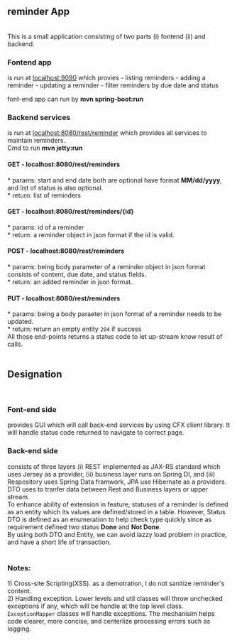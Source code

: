 <h2>reminder App</h2>
<br>
This is a small application consisting of two parts (i) fontend (ii) and backend.
<br>
<h3>Fontend app</h3> is run at <a href="localhost:9090">localhost:9090</a> which provies
 - listing reminders
 - adding a reminder
 - updating a reminder
 - filter reminders by due date and status

font-end app can run by <b>mvn spring-boot:run</b>
<br>
<h3>Backend services</h3> is run at <a href="localhost:8080/rest/reminder">localhost:8080/rest/reminder</a> which provides all services to maintain reminders.<br>
Cmd to run <b>mvn jetty:run</b>
<h4>GET - localhost:8080/rest/reminders</h4>
* params: start and end date both are optional have format <b> MM/dd/yyyy</b>, and list of status is also optional.<br>
* return: list of reminders
<br>
<h4>GET - localhost:8080/rest/reminders/{id}</h4>
* params: id of a reminder<br>
* return: a reminder object in json format if the id is valid.
<br>
<h4>POST - localhost:8080/rest/reminders</h4>
* params: being body parameter of a reminder object in json format consists of content, due date, and status fields.<br>
* return: an added reminder in json format.
<br>
<h4>PUT - localhost:8080/rest/reminders</h4>
* params: being a body paraeter in json format of a reminder needs to be updated.<br>
* return: return an empty entity <code>204</code> if success<br>
All those end-points returns a status code to let up-stream know result of calls.
<br><br>
<h2> Designation</h2>
<br>
<h3>Font-end side</h3> provides GUI which will call back-end services by using CFX client library. It will handle status code returned to navigate to correct page.
<br>
<h3>Back-end side</h3> consists of three layers (i) REST implemented as JAX-RS standard which uses Jersey as a provider, (ii) business layer runs on Spring DI, and (iii) Respository uses Spring Data framwork, JPA use Hibernate as a providers.<br>
DTO uses to tranfer data between Rest and Business layers or upper stream.<br>
To enhance ability of extension in feature, statuses of a reminder is defined as an entity which its values are defined/stored in a table. However, Status DTO is defined as an enumeration to help check type quickly since as requirement defined two status <b>Done</b> and <b>Not Done</b>.<br>
By using both DTO and Entity, we can avoid lazzy load problem in practice, and have a short life of transaction.
<br><br>
<p style="font-color:red;">
<h3>Notes:</h3>
1) Cross-site Scripting(XSS). as a demotration, I do not sanitize reminder's content.<br/>
2) Handling exception. Lower levels and util classes will throw unchecked exceptions if any, which will be handle at the top level class. <code>ExceptionMapper</code> classes will handle exceptions. The mechanisim helps code clearer, more concise, and centerlize processing errors such as logging.<br>
</p>

